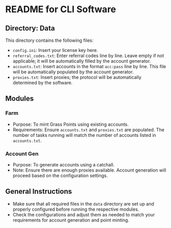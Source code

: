 # README for CLI Software

## Directory: Data
This directory contains the following files:
- `config.ini`: Insert your license key here.
- `referral_codes.txt`: Enter referral codes line by line. Leave empty if not applicable; it will be automatically filled by the account generator.
- `accounts.txt`: Insert accounts in the format `acc:pass` line by line. This file will be automatically populated by the account generator.
- `proxies.txt`: Insert proxies; the protocol will be automatically determined by the software.

## Modules
### Farm
- Purpose: To mint Grass Points using existing accounts.
- Requirements: Ensure `accounts.txt` and `proxies.txt` are populated. The number of tasks running will match the number of accounts listed in `accounts.txt`.

### Account Gen
- Purpose: To generate accounts using a catchall.
- Note: Ensure there are enough proxies available. Account generation will proceed based on the configuration settings.

## General Instructions
- Make sure that all required files in the `data` directory are set up and properly configured before running the respective modules.
- Check the configurations and adjust them as needed to match your requirements for account generation and point minting.
